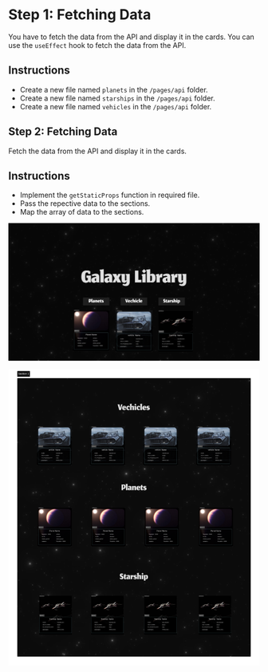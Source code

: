 # Step 1: Fetching Data

You have to fetch the data from the API and display it in the cards. You can use the `useEffect` hook to fetch the data from the API.

## Instructions

- Create a new file named `planets` in the `/pages/api` folder.
- Create a new file named `starships` in the `/pages/api` folder.
- Create a new file named `vehicles` in the `/pages/api` folder.

## Step 2: Fetching Data

Fetch the data from the API and display it in the cards.

## Instructions

- Implement the `getStaticProps` function in required file.
- Pass the repective data to the sections.
- Map the array of data to the sections.



![](https://raw.githubusercontent.com/Abbhiishek/galaxy-library/main/public/main.png)



![](https://raw.githubusercontent.com/Abbhiishek/galaxy-library/main/public/sections.png)




